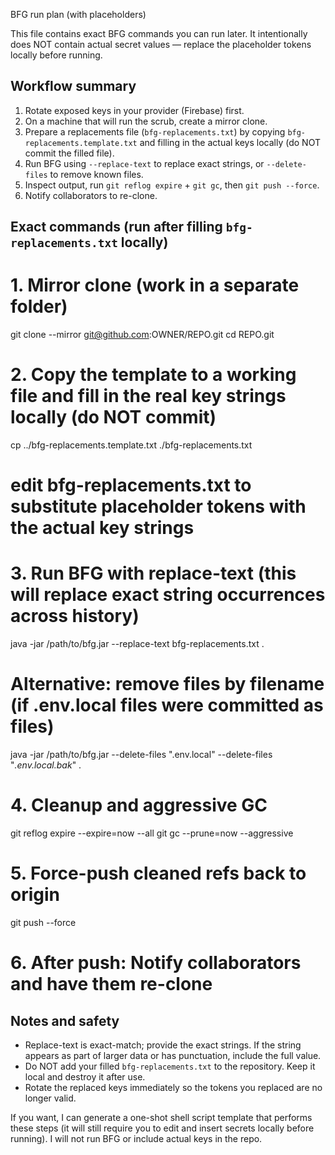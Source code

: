 BFG run plan (with placeholders)

This file contains exact BFG commands you can run later. It intentionally does NOT contain actual secret values — replace the placeholder tokens locally before running.

Workflow summary
----------------
1. Rotate exposed keys in your provider (Firebase) first.
2. On a machine that will run the scrub, create a mirror clone.
3. Prepare a replacements file (`bfg-replacements.txt`) by copying `bfg-replacements.template.txt` and filling in the actual keys locally (do NOT commit the filled file).
4. Run BFG using `--replace-text` to replace exact strings, or `--delete-files` to remove known files.
5. Inspect output, run `git reflog expire` + `git gc`, then `git push --force`.
6. Notify collaborators to re-clone.

Exact commands (run after filling `bfg-replacements.txt` locally)
-----------------------------------------------------------------
# 1. Mirror clone (work in a separate folder)

git clone --mirror git@github.com:OWNER/REPO.git
cd REPO.git

# 2. Copy the template to a working file and fill in the real key strings locally (do NOT commit)
cp ../bfg-replacements.template.txt ./bfg-replacements.txt
# edit bfg-replacements.txt to substitute placeholder tokens with the actual key strings

# 3. Run BFG with replace-text (this will replace exact string occurrences across history)
java -jar /path/to/bfg.jar --replace-text bfg-replacements.txt .

# Alternative: remove files by filename (if .env.local files were committed as files)
java -jar /path/to/bfg.jar --delete-files ".env.local" --delete-files "*.env.local.bak*" .

# 4. Cleanup and aggressive GC
git reflog expire --expire=now --all
git gc --prune=now --aggressive

# 5. Force-push cleaned refs back to origin
git push --force

# 6. After push: Notify collaborators and have them re-clone

Notes and safety
----------------
- Replace-text is exact-match; provide the exact strings. If the string appears as part of larger data or has punctuation, include the full value.
- Do NOT add your filled `bfg-replacements.txt` to the repository. Keep it local and destroy it after use.
- Rotate the replaced keys immediately so the tokens you replaced are no longer valid.

If you want, I can generate a one-shot shell script template that performs these steps (it will still require you to edit and insert secrets locally before running). I will not run BFG or include actual keys in the repo.
